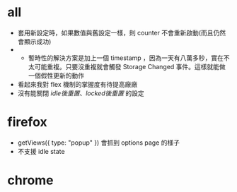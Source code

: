 # all
- 套用新設定時，如果數值與舊設定一樣，則 counter 不會重新啟動(而且仍然會顯示成功)
- - 暫時性的解決方案是加上一個 timestamp ，因為一天有八萬多秒，實在不太可能重複。只要沒重複就會觸發 Storage Changed 事件。這樣就能做一個假性更新的動作
- 看起來我對 flex 機制的掌握度有待提高廠廠
- 沒有能關閉 *idle後重置*、*locked後重置* 的設定

# firefox
- getViews({ type: "popup" }) 會抓到 options page 的樣子
- 不支援 idle state

# chrome
